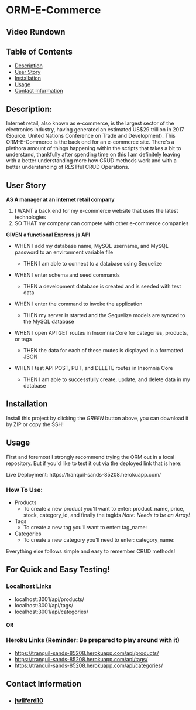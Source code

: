 # ORM-E-Commerce

## Video Rundown

## Table of Contents 
  - [Description](#description)
  - [User Story](#user-story)
  - [Installation](#installation)
  - [Usage](#usage)
  - [Contact Information](#contact-information)

## Description:
Internet retail, also known as e-commerce, is the largest sector of the electronics industry, having generated an estimated US$29 trillion in 2017 (Source: United Nations Conference on Trade and Development). This ORM-E-Commerce is the back end for an e-commerce site. There's a plethora amount of things happening within the scripts that takes a bit to understand, thankfully after spending time on this I am definitely leaving with a better understanding more how CRUD methods work and with a better understanding of RESTful CRUD Operations.

## User Story
**AS A manager at an internet retail company**
1. I WANT a back end for my e-commerce website that uses the latest technologies
2. SO THAT my company can compete with other e-commerce companies

**GIVEN a functional Express.js API**

- WHEN I add my database name, MySQL username, and MySQL password to an environment variable file
  - THEN I am able to connect to a database using Sequelize

- WHEN I enter schema and seed commands
  - THEN a development database is created and is seeded with test data

- WHEN I enter the command to invoke the application
  - THEN my server is started and the Sequelize models are synced to the MySQL database

- WHEN I open API GET routes in Insomnia Core for categories, products, or tags
  - THEN the data for each of these routes is displayed in a formatted JSON

- WHEN I test API POST, PUT, and DELETE routes in Insomnia Core
  - THEN I am able to successfully create, update, and delete data in my database

## Installation
Install this project by clicking the *GREEN* button above, you can download it by ZIP or copy the SSH!

## Usage
<p>First and foremost I strongly recommend trying the ORM out in a local repository. But if you'd like to test it out via the deployed link that is here:</p>

<p> Live Deployment: https://tranquil-sands-85208.herokuapp.com/ </p>

### How To Use: 
- Products
  - To create a new product you'll want to enter: product_name, price, stock, category_id, and finally the tagIds *Note: Needs to be an Array!*
- Tags
  - To create a new tag you'll want to enter: tag_name: 
- Categories
  - To create a new category you'll need to enter: category_name:

Everything else follows simple and easy to remember CRUD methods! 
 
 ## For Quick and Easy Testing!
 
 ### Localhost Links 
 - localhost:3001/api/products/
 - localhost:3001/api/tags/
 - localhost:3001/api/categories/
 #### **OR** 
 ### Heroku Links (Reminder: Be prepared to play around with it)
 - https://tranquil-sands-85208.herokuapp.com/api/products/
 - https://tranquil-sands-85208.herokuapp.com/api/tags/
 - https://tranquil-sands-85208.herokuapp.com/api/categories/

## Contact Information
- ### [jwilferd10](https://github.com/jwilferd10)
